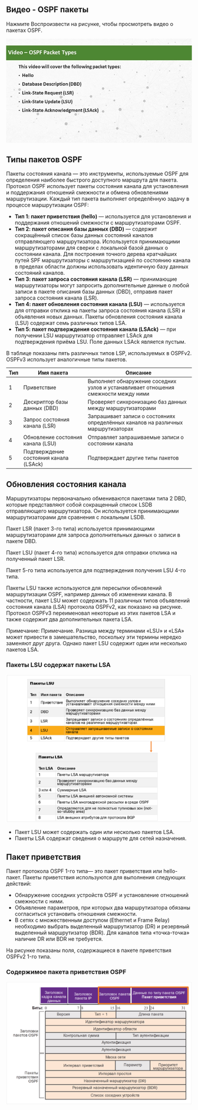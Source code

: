 

<!-- 1.2.1 -->
## Видео - OSPF пакеты
Нажмите Воспроизвести на рисунке, чтобы просмотреть видео о пакетах OSPF.

[![OSPF Packets](./assets/1.2.1.jpg)](./assets/1.2.1.mp4)

<!-- 1.2.2 -->
## Типы пакетов OSPF
Пакеты состояния канала — это инструменты, используемые OSPF для определения наиболее быстрого доступного маршрута для пакета. Протокол OSPF использует пакеты состояния канала для установления и поддержания отношений смежности и обмена обновлениями маршрутизации. Каждый тип пакета выполняет определённую задачу в процессе маршрутизации OSPF:
- **Тип 1: пакет приветствия (hello)** — используется для установления и поддержания отношений смежности с маршрутизаторами OSPF.
- **Тип 2: пакет описания базы данных (DBD)** — содержит сокращённый список базы данных состояний каналов отправляющего маршрутизатора. Используется принимающими маршрутизаторами для сверки с локальной базой данных о состоянии канала. Для построения точного дерева кратчайших путей SPF маршрутизаторы с маршрутизацией по состоянию канала в пределах области должны использовать идентичную базу данных состояний каналов.
- **Тип 3: пакет запроса состояния канала (LSR)** — принимающие маршрутизаторы могут запросить дополнительные данные о любой записи в пакете описания базы данных (DBD), отправив пакет запроса состояния канала (LSR).
- **Тип 4: пакет обновления состояния канала (LSU)** — используется для отправки отклика на пакеты запроса состояния канала (LSR) и объявления новых данных. Пакеты обновления состояния канала (LSU) содержат семь различных типов LSA.
- **Тип 5: пакет подтверждения состояния канала (LSAck)** — при получении LSU маршрутизатор отправляет LSAck для подтверждения приёма LSU. Поле данных LSAck является пустым.

В таблице показаны пять различных типов LSP, используемых в OSPFv2. OSPFv3 использует аналогичные типы пакетов.

**Тип** | **Имя пакета** | **Описание**
--------|----------------|--------------
1       | Приветствие | Выполняет обнаружение соседних узлов и устанавливает отношения смежности между ними
2 | Дескриптор базы данных (DBD) | Проверяет синхронизацию баз данных между маршрутизаторами
3 | Запрос состояния канала (LSR) | Запрашивает записи о состояниях определённых каналов на различных маршрутизаторах
4 | Обновление состояния канала (LSU) | Отправляет запрашиваемые записи о состоянии канала
5 | Подтверждение состояния канала (LSAck) | Подтверждает другие типы пакетов

<!-- 1.2.3 -->
## Обновления состояния канала
Маршрутизаторы первоначально обмениваются пакетами типа 2 DBD, которые представляют собой сокращенный список LSDB отправляющего маршрутизатора. Он используется принимающими маршрутизаторами для сравнения с локальным LSDB.

Пакет LSR (пакет 3-го типа) используется принимающими маршрутизаторами для запроса дополнительных данных о записи в пакете DBD.

Пакет LSU (пакет 4-го типа) используется для отправки отклика на полученный пакет LSR.

Пакет 5-го типа используется для подтверждения получения LSU 4-го типа.

Пакеты LSU также используются для пересылки обновлений маршрутизации OSPF, например данных об изменении канала. В частности, пакет LSU может содержать 11 различных типов объявлений состояния канала (LSA) протокола OSPFv2, как показано на рисунке. Протокол OSPFv3 переименовал некоторые из этих пакетов LSA и также содержит два дополнительных пакета LSA.

Примечание: Примечание. Разница между терминами «LSU» и «LSA» может привести в замешательство, поскольку эти термины нередко заменяют друг друга. Однако пакет LSU содержит один или несколько пакетов LSA.
### Пакеты LSU содержат пакеты LSA
![](./assets/1.2.3.png)

- Пакет LSU может содержать один или несколько пакетов LSA.
- Пакеты LSA содержат сведения о маршруте для сетей назначения.

<!-- 1.2.4 -->
## Пакет приветствия

Пакет протокола OSPF 1-го типа— это пакет приветствия или hello-пакет. Пакеты приветствия используются для выполнения следующих действий:
- Обнаружение соседних устройств OSPF и установление отношений смежности с ними.
- Объявление параметров, при которых два маршрутизатора обязаны согласиться установить отношения смежности.
- В сетях с множественным доступом (Ethernet и Frame Relay) необходимо выбрать выделенный маршрутизатор (DR) и резервный выделенный маршрутизатор (BDR). Для каналов типа «точка-точка» наличие DR или BDR не требуется.

На рисунке показаны поля, содержащиеся в пакете приветствия OSPFv2 1-го типа.
### Содержимое пакета приветствия OSPF
![](./assets/1.2.4.png)

<!-- Тут должен быть квиз 1.2.5 -->
